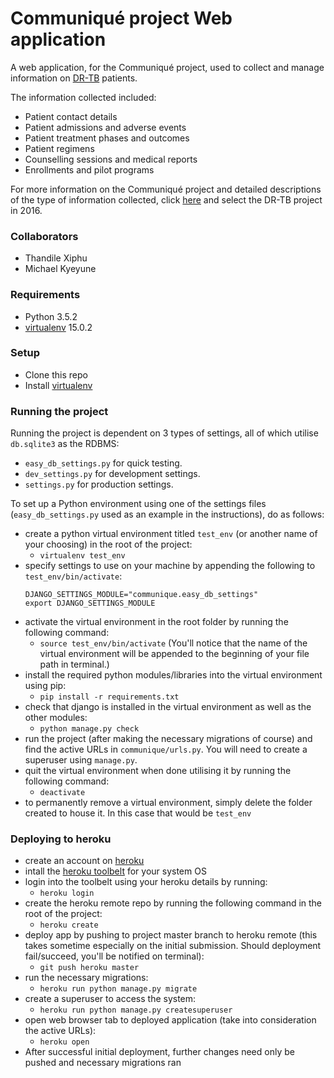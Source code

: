 # Communiqué project Web application

A web application, for the Communiqué project, used to collect and manage information on [DR-TB](https://en.wikipedia.org/wiki/Multi-drug-resistant_tuberculosis) patients.

The information collected included:
- Patient contact details
- Patient admissions and adverse events
- Patient treatment phases and outcomes
- Patient regimens
- Counselling sessions and medical reports
- Enrollments and pilot programs

For more information on the Communiqué project and detailed descriptions of the type of information collected, click [here](http://shenzi.cs.uct.ac.za/~honsproj/) and select the DR-TB project in 2016.
 
### Collaborators
- Thandile Xiphu
- Michael Kyeyune

### Requirements
- Python 3.5.2
- [virtualenv](https://virtualenv.pypa.io/en/stable/) 15.0.2

### Setup
- Clone this repo
- Install [virtualenv](https://virtualenv.pypa.io/en/stable/)

### Running the project
Running the project is dependent on 3 types of settings, all of which utilise `db.sqlite3` as the RDBMS:
  - `easy_db_settings.py` for quick testing.
  - `dev_settings.py` for development settings.
  - `settings.py` for production settings.

To set up a Python environment using one of the settings files (`easy_db_settings.py` used as an example in the instructions), do as follows:
  - create a python virtual environment titled `test_env` (or another name of your choosing) in the root of the project:
    - ```virtualenv test_env```
  - specify settings to use on your machine by appending the following to `test_env/bin/activate`:
    ```
    DJANGO_SETTINGS_MODULE="communique.easy_db_settings"
    export DJANGO_SETTINGS_MODULE
    ```
  - activate the virtual environment in the root folder by running the following command:
    - ```source test_env/bin/activate``` (You'll notice that the name of the virtual environment will be appended to the beginning of your file path in terminal.)
  - install the required python modules/libraries into the virtual environment using pip:
    - ```pip install -r requirements.txt```
  - check that django is installed in the virtual environment as well as the other modules:
    - ```python manage.py check```
  - run the project (after making the necessary migrations of course) and find the active URLs in `communique/urls.py`. You will need to create a superuser using `manage.py`.
  - quit the virtual environment when done utilising it by running the following command:
    - `deactivate`
  - to permanently remove a virtual environment, simply delete the folder created to house it. In this case that would be `test_env`

### Deploying to heroku
- create an account on [heroku](https://www.heroku.com)
- intall the [heroku toolbelt](https://toolbelt.heroku.com) for your system OS
- login into the toolbelt using your heroku details by running:
  - `heroku login`
- create the heroku remote repo by running the following command in the root of the project:
  - `heroku create`
- deploy app by pushing to project master branch to heroku remote (this takes sometime especially on the initial submission. Should deployment fail/succeed, you'll be notified on terminal):
  - `git push heroku master`
- run the necessary migrations:
  - `heroku run python manage.py migrate`
- create a superuser to access the system:
  - `heroku run python manage.py createsuperuser`
- open web browser tab to deployed application (take into consideration the active URLs):
  - `heroku open`
- After successful initial deployment, further changes need only be pushed and necessary migrations ran
